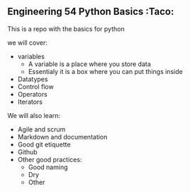 ## Engineering 54 Python Basics :Taco:

This is a repo with the basics for python

we will cover:
- variables
    -   A variable is a place where you store data
    -   Essentialy it is a box where you can put things inside
- Datatypes
- Control flow
- Operators
- Iterators

We will also learn:
- Agile and scrum
- Markdown and documentation
- Good git etiquette
- Github
- Other good practices:
    - Good naming
    - Dry
    - Other
